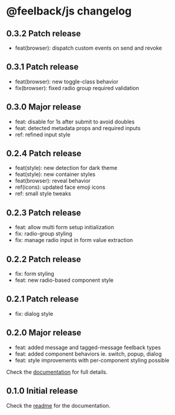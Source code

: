 # @feelback/js changelog

## 0.3.2 Patch release
- feat(browser): dispatch custom events on send and revoke

## 0.3.1 Patch release
- feat(browser): new toggle-class behavior
- fix(browser): fixed radio group required validation

## 0.3.0 Major release
- feat: disable for 1s after submit to avoid doubles
- feat: detected metadata props and required inputs
- ref: refined input style

## 0.2.4 Patch release
- feat(style): new detection for dark theme
- feat(style): new container styles
- feat(browser): reveal behavior
- ref(icons): updated face emoji icons
- ref: small style tweaks

## 0.2.3 Patch release
- feat: allow multi form setup initialization
- fix: radio-group styling
- fix: manage radio input in form value extraction

## 0.2.2 Patch release
- fix: form styling
- feat: new radio-based component style

## 0.2.1 Patch release
- fix: dialog style

## 0.2.0 Major release
- feat: added message and tagged-message feelback types
- feat: added component behaviors ie. switch, popup, dialog
- feat: style improvements with per-component styling possible

Check the [documentation](https://www.feelback.dev/docs) for full details.

## 0.1.0 Initial release
Check the [readme](readme.md) for the documentation.
